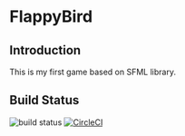 # FlappyBird

## Introduction
This is my first game based on SFML library.

## Build Status
![build status](https://travis-ci.org/JohnnyLChang/FlappyBird.svg?branch=master)
[![CircleCI](https://circleci.com/gh/JohnnyLChang/FlappyBird.svg?style=svg)](https://circleci.com/gh/JohnnyLChang/FlappyBird)
